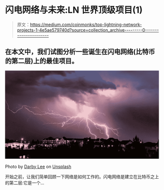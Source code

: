 # 闪电网络与未来:LN 世界顶级项目(1)

> 原文：<https://medium.com/coinmonks/top-lightning-network-projects-1-4e5ae579740d?source=collection_archive---------0----------------------->

## 在本文中，我们试图分析一些诞生在闪电网络(比特币的第二层)上的最佳项目。

![](img/0c9a578539c0b89c256e4e9806d59aa3.png)

Photo by [Darby Lee](https://unsplash.com/@darbylee12?utm_source=medium&utm_medium=referral) on [Unsplash](https://unsplash.com?utm_source=medium&utm_medium=referral)

开始之前，让我们简单回顾一下网络是如何工作的。闪电网络是建立在比特币之上的第二层:它是一个…